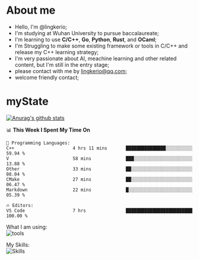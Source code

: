 # About me

- Hello, I'm @lingkerio; 
- I'm studying at Wuhan University to pursue baccalaureate;
- I'm learning to use **C/C++**, **Go**, **Python**, **Rust**, and **OCaml**;
- I'm Struggling to make some existing framework or tools in C/C++ and release my C++ learning strategy;
- I'm very passionate about AI, meachine learning and other related content, but I'm still in the entry stage;
- please contact with me by lingkerio@qq.com;
- welcome friendly contact;


# myState
[![Anurag's github stats](https://github-readme-stats.vercel.app/api?username=lingkerio&count_private=true&show_icons=true&theme=radical "![Anurag's github stats")](https://github.com/anuraghazra/github-readme-stats)

<!--[![Top Langs](https://github-readme-stats.vercel.app/api/top-langs/?username=lingkerio&layout=compact)](https://github.com/anuraghazra/github-readme-stats)-->

<!--START_SECTION:waka-->
📊 **This Week I Spent My Time On** 

```text
💬 Programming Languages: 
C++                      4 hrs 11 mins       ███████████████░░░░░░░░░░   59.94 % 
V                        58 mins             ███░░░░░░░░░░░░░░░░░░░░░░   13.88 % 
Other                    33 mins             ██░░░░░░░░░░░░░░░░░░░░░░░   08.04 % 
CMake                    27 mins             ██░░░░░░░░░░░░░░░░░░░░░░░   06.47 % 
Markdown                 22 mins             █░░░░░░░░░░░░░░░░░░░░░░░░   05.39 % 

🔥 Editors: 
VS Code                  7 hrs               █████████████████████████   100.00 % 
```


<!--END_SECTION:waka-->

What I am using:  
![tools](https://skillicons.dev/icons?i=discord,twitter,gitlab,git,github,neovim,vim,md,matlab,stackoverflow,visualstudio,vscode)  


My Skills:  
![Skills](https://skillicons.dev/icons?i=bash,c,cpp,cmake,ocaml,docker,latex,go,html,v,codepen,java,linux,powershell,py,qt,regex,rust,php)  

